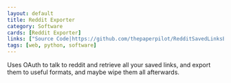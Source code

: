 ```yaml
---
layout: default
title: Reddit Exporter
category: Software
cards: [Reddit Exporter]
links: ["Source Code|https://github.com/thepaperpilot/RedditSavedLinksExporter"]
tags: [web, python, software]
---
```

Uses OAuth to talk to reddit and retrieve all your saved links, and export them to useful formats, and maybe wipe them all afterwards.
